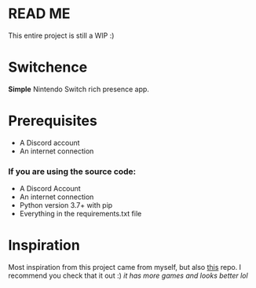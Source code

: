 # READ ME
This entire project is still a WIP :)

# Switchence
**Simple** Nintendo Switch rich presence app.

# Prerequisites
* A Discord account
* An internet connection

### If you are using the source code:
* A Discord Account
* An internet connection
* Python version 3.7+ with pip
* Everything in the requirements.txt file

# Inspiration
Most inspiration from this project came from myself, but also [this](https://github.com/Da532/NS-RPC) repo. I recommend you check that it out :) *it has more games and looks better lol*
